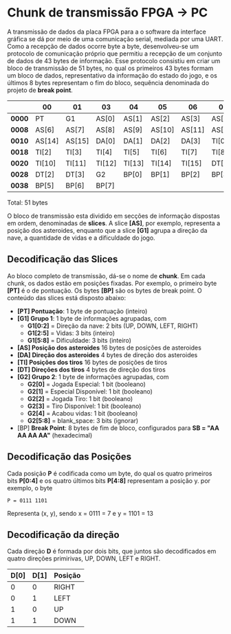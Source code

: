 # Chunk de transmissão FPGA -> PC 
A transmissão de dados da placa FPGA para a o software da interface gráfica se dá por meio de uma comunicação serial, mediada por uma UART. Como a recepção de dados ocorre byte a byte, desenvolveu-se um protocolo de comunicação próprio que permitiu a recepção de um conjunto de dados de 43 bytes de informação. Esse protocolo consistiu em criar um bloco de transmissão de 51 bytes, no qual os primeiros 43 bytes formam um bloco de dados, representativo da informação do estado do jogo, e os últimos 8 bytes representam o fim do bloco, sequência denominada do projeto de **break point**.

|          | **00** | **01** | **03** | **04** | **05** | **06** | **07** | **08** | 
|----------|--------|--------|--------|--------|--------|--------|--------|--------|
| **0000** | PT     | G1     | AS[0]  | AS[1]  | AS[2]  | AS[3]  | AS[4]  | AS[5]  |
| **0008** | AS[6]  | AS[7]  | AS[8]  | AS[9]  | AS[10] | AS[11] | AS[12] | AS[13] |
| **0010** | AS[14] | AS[15] | DA[0]  | DA[1]  | DA[2]  | DA[3]  | TI[0]  | TI[1]  | 
| **0018** | TI[2]  | TI[3]  | TI[4]  | TI[5]  | TI[6]  | TI[7]  | TI[8]  | TI[9]  |
| **0020** | TI[10] | TI[11] | TI[12] | TI[13] | TI[14] | TI[15] | DT[0]  | DT[1]  |
| **0028** | DT[2]  | DT[3]  | G2     | BP[0]  | BP[1]  | BP[2]  | BP[3]  | BP[4]  |
| **0038** | BP[5]  | BP[6]  | BP[7]  |        |        |        |        |        |

Total: 51 bytes

O bloco de transmissão esta dividido em secções de informação dispostas em ordem, denominadas de **slices**. A slice **[AS]**, por exemplo, representa a posição dos asteroides, enquanto que a slice **[G1]** agrupa a direção da nave, a quantidade de vidas e a dificuldade do jogo.

## Decodificação das Slices
Ao bloco completo de transmissão, dá-se o nome de **chunk**. Em cada chunk, os dados estão em posições fixadas. Por exemplo, o primeiro byte **[PT]** é o de pontuação. Os bytes **[BP]** são os bytes de break point. O conteúdo das slices está disposto abaixo:

- **[PT] Pontuação**: 1 byte de pontuação (inteiro)
- **[G1] Grupo 1**: 1 byte de informações agrupadas, com
    - **G1[0:2]** = Direção da nave: 2 bits (UP, DOWN, LEFT, RIGHT)
    - **G1[2:5]** = Vidas: 3 bits (inteiro)
    - **G1[5:8]** = Dificuldade: 3 bits (inteiro)
- **[AS] Posição dos asteroides** 16 bytes de posições de asteroides
- **[DA] Direção dos asteroides** 4 bytes de direção dos asteroides
- **[TI] Posições dos tiros** 16 bytes de posições de tiros
- **[DT] Direções dos tiros** 4 bytes de direção dos tiros
- **[G2] Grupo 2**: 1 byte de informações agrupadas, com
    - **G2[0]** = Jogada Especial: 1 bit (booleano)
    - **G2[1]** = Especial Disponível: 1 bit (booleano)
    - **G2[2]** = Jogada Tiro: 1 bit (booleano)
    - **G2[3]** = Tiro Disponível: 1 bit (booleano)
    - **G2[4]** = Acabou vidas: 1 bit (booleano)
    - **G2[5:8]** = blank_space: 3 bits (ignorar)
- [BP] **Break Point**: 8 bytes de fim de bloco, configurados para **SB = "AA AA AA AA"** (hexadecimal)


## Decodificação das Posições
Cada posição **P** é codificada como um byte, do qual os quatro primeiros bits **P[0:4]** e os quatro últimos bits **P[4:8]** representam a posição y. por exemplo, o byte

```
P = 0111 1101
```

Representa (x, y), sendo x = 0111 = 7 e y = 1101 = 13

## Decodificação da direção
Cada direção **D** é formada por dois bits, que juntos são decodificados em quatro direções primirivas, UP, DOWN, LEFT e RIGHT.

| D[0] | D[1] | Posição |
|------|------|---------|
|  0   |  0   |   RIGHT |
|  0   |  1   |   LEFT  |
|  1   |  0   |   UP    |
|  1   |  1   |   DOWN  |